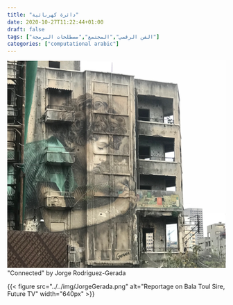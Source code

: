 ```yaml
---
title: "دائرة كهربائية"
date: 2020-10-27T11:22:44+01:00
draft: false
tags: ["الفن الرقمي","المجتمع","مصطلحات البرمجة"]
categories: ["computational arabic"]
---
```

![Mural by Jorge Gerada](../../img/beirut_mural.png)
"Connected" by Jorge Rodriguez-Gerada

{{< figure src="../../img/JorgeGerada.png" alt="Reportage on Bala Toul Sire, Future TV"  width="640px" >}}


